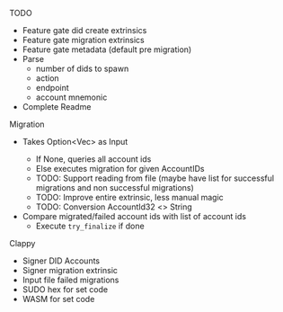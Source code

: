 TODO

* Feature gate did create extrinsics
* Feature gate migration extrinsics
* Feature gate metadata (default pre migration)
* Parse 
  * number of dids to spawn
  * action
  * endpoint
  * account mnemonic
* Complete Readme



Migration

* Takes Option<Vec<AccountId32>> as Input
    * If None, queries all account ids
    * Else executes migration for given AccountIDs
  * TODO: Support reading from file (maybe have list for successful migrations and non successful migrations)
  * TODO: Improve entire extrinsic, less manual magic
  * TODO: Conversion AccountId32 <> String
* Compare migrated/failed account ids with list of account ids
  * Execute `try_finalize` if done


Clappy
* Signer DID Accounts
* Signer migration extrinsic
* Input file failed migrations
* SUDO hex for set code
* WASM for set code